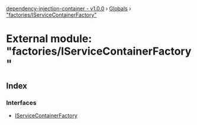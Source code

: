 [dependency-injection-container - v1.0.0](../README.md) › [Globals](../globals.md) › ["factories/IServiceContainerFactory"](_factories_iservicecontainerfactory_.md)

# External module: "factories/IServiceContainerFactory"

## Index

### Interfaces

* [IServiceContainerFactory](../interfaces/_factories_iservicecontainerfactory_.iservicecontainerfactory.md)
